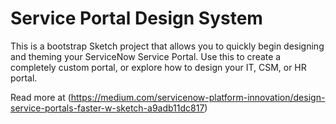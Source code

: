 
# Service Portal Design System

This is a bootstrap Sketch project that allows you to quickly begin designing and theming your ServiceNow Service Portal. Use this to create a completely custom portal, or explore how to design your IT, CSM, or HR portal.

Read more at (https://medium.com/servicenow-platform-innovation/design-service-portals-faster-w-sketch-a9adb11dc817)
